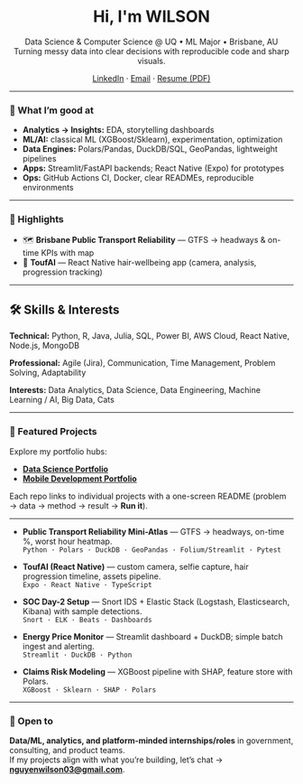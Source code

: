 <!-- Social preview: 1280×640 image with your name + tagline works great -->

<h1 align="center">Hi, I'm WILSON</h1>
<p align="center">
  Data Science & Computer Science @ UQ • ML Major • Brisbane, AU  
  <br/>
  Turning messy data into clear decisions with reproducible code and sharp visuals.
</p>

<p align="center">
  <a href="https://www.linkedin.com/in/wilson-nguyen-b6b838266/">LinkedIn</a> ·
  <a href="mailto:nguyenwilson03@gmail.com">Email</a> ·
  <a href="./Resume.pdf">Resume (PDF)</a>
</p>

---

### 🚀 What I’m good at
- **Analytics → Insights:** EDA, storytelling dashboards
- **ML/AI:** classical ML (XGBoost/Sklearn), experimentation, optimization
- **Data Engines:** Polars/Pandas, DuckDB/SQL, GeoPandas, lightweight pipelines
- **Apps:** Streamlit/FastAPI backends; React Native (Expo) for prototypes
- **Ops:** GitHub Actions CI, Docker, clear READMEs, reproducible environments

---

### 🌟 Highlights
- 🗺️ **Brisbane Public Transport Reliability** — GTFS → headways & on-time KPIs with map
- 📱 **ToufAI** — React Native hair-wellbeing app (camera, analysis, progression tracking)
---

## 🛠 Skills & Interests

**Technical:** Python, R, Java, Julia, SQL, Power BI, AWS Cloud, React Native, Node.js, MongoDB  

**Professional:** Agile (Jira), Communication, Time Management, Problem Solving, Adaptability  

**Interests:** Data Analytics, Data Science, Data Engineering, Machine Learning / AI, Big Data, Cats


---

### 📌 Featured Projects

Explore my portfolio hubs:  
- **[Data Science Portfolio](https://github.com/wilsonnguyen03/data-science-portfolio)**
- **[Mobile Development Portfolio](https://github.com/wilsonnguyen03/app-mobile-web-portfolio)**

Each repo links to individual projects with a one-screen README (problem → data → method → result → **Run it**).

---

- **Public Transport Reliability Mini-Atlas** — GTFS → headways, on-time %, worst hour heatmap.  
  `Python · Polars · DuckDB · GeoPandas · Folium/Streamlit · Pytest`

- **ToufAI (React Native)** — custom camera, selfie capture, hair progression timeline, assets pipeline.  
  `Expo · React Native · TypeScript`

- **SOC Day-2 Setup** — Snort IDS + Elastic Stack (Logstash, Elasticsearch, Kibana) with sample detections.  
  `Snort · ELK · Beats · Dashboards`

- **Energy Price Monitor** — Streamlit dashboard + DuckDB; simple batch ingest and alerting.  
  `Streamlit · DuckDB · Python`

- **Claims Risk Modeling** — XGBoost pipeline with SHAP, feature store with Polars.  
  `XGBoost · Sklearn · SHAP · Polars`

---

### 🤝 Open to
**Data/ML, analytics, and platform-minded internships/roles** in government, consulting, and product teams.  
If my projects align with what you’re building, let’s chat → **nguyenwilson03@gmail.com**.

<!-- Optional: GitHub stats cards (uncomment if you want them)
<p>
  <img src="https://github-readme-stats.vercel.app/api?username=YOURUSERNAME&show_icons=true" height="150">
  <img src="https://github-readme-stats.vercel.app/api/top-langs/?username=YOURUSERNAME&layout=compact" height="150">
</p>
-->
